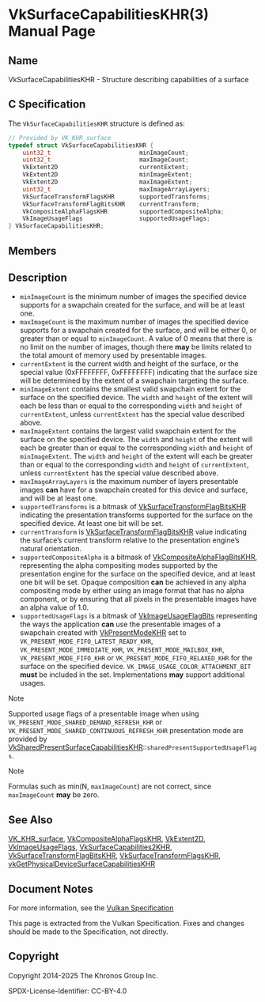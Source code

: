 # VkSurfaceCapabilitiesKHR(3) Manual Page

## Name

VkSurfaceCapabilitiesKHR - Structure describing capabilities of a surface



## [](#_c_specification)C Specification

The `VkSurfaceCapabilitiesKHR` structure is defined as:

```c++
// Provided by VK_KHR_surface
typedef struct VkSurfaceCapabilitiesKHR {
    uint32_t                         minImageCount;
    uint32_t                         maxImageCount;
    VkExtent2D                       currentExtent;
    VkExtent2D                       minImageExtent;
    VkExtent2D                       maxImageExtent;
    uint32_t                         maxImageArrayLayers;
    VkSurfaceTransformFlagsKHR       supportedTransforms;
    VkSurfaceTransformFlagBitsKHR    currentTransform;
    VkCompositeAlphaFlagsKHR         supportedCompositeAlpha;
    VkImageUsageFlags                supportedUsageFlags;
} VkSurfaceCapabilitiesKHR;
```

## [](#_members)Members

## [](#_description)Description

- `minImageCount` is the minimum number of images the specified device supports for a swapchain created for the surface, and will be at least one.
- `maxImageCount` is the maximum number of images the specified device supports for a swapchain created for the surface, and will be either 0, or greater than or equal to `minImageCount`. A value of 0 means that there is no limit on the number of images, though there **may** be limits related to the total amount of memory used by presentable images.
- `currentExtent` is the current width and height of the surface, or the special value (0xFFFFFFFF, 0xFFFFFFFF) indicating that the surface size will be determined by the extent of a swapchain targeting the surface.
- `minImageExtent` contains the smallest valid swapchain extent for the surface on the specified device. The `width` and `height` of the extent will each be less than or equal to the corresponding `width` and `height` of `currentExtent`, unless `currentExtent` has the special value described above.
- `maxImageExtent` contains the largest valid swapchain extent for the surface on the specified device. The `width` and `height` of the extent will each be greater than or equal to the corresponding `width` and `height` of `minImageExtent`. The `width` and `height` of the extent will each be greater than or equal to the corresponding `width` and `height` of `currentExtent`, unless `currentExtent` has the special value described above.
- `maxImageArrayLayers` is the maximum number of layers presentable images **can** have for a swapchain created for this device and surface, and will be at least one.
- `supportedTransforms` is a bitmask of [VkSurfaceTransformFlagBitsKHR](https://registry.khronos.org/vulkan/specs/latest/man/html/VkSurfaceTransformFlagBitsKHR.html) indicating the presentation transforms supported for the surface on the specified device. At least one bit will be set.
- `currentTransform` is [VkSurfaceTransformFlagBitsKHR](https://registry.khronos.org/vulkan/specs/latest/man/html/VkSurfaceTransformFlagBitsKHR.html) value indicating the surface’s current transform relative to the presentation engine’s natural orientation.
- `supportedCompositeAlpha` is a bitmask of [VkCompositeAlphaFlagBitsKHR](https://registry.khronos.org/vulkan/specs/latest/man/html/VkCompositeAlphaFlagBitsKHR.html), representing the alpha compositing modes supported by the presentation engine for the surface on the specified device, and at least one bit will be set. Opaque composition **can** be achieved in any alpha compositing mode by either using an image format that has no alpha component, or by ensuring that all pixels in the presentable images have an alpha value of 1.0.
- `supportedUsageFlags` is a bitmask of [VkImageUsageFlagBits](https://registry.khronos.org/vulkan/specs/latest/man/html/VkImageUsageFlagBits.html) representing the ways the application **can** use the presentable images of a swapchain created with [VkPresentModeKHR](https://registry.khronos.org/vulkan/specs/latest/man/html/VkPresentModeKHR.html) set to `VK_PRESENT_MODE_FIFO_LATEST_READY_KHR`, `VK_PRESENT_MODE_IMMEDIATE_KHR`, `VK_PRESENT_MODE_MAILBOX_KHR`, `VK_PRESENT_MODE_FIFO_KHR` or `VK_PRESENT_MODE_FIFO_RELAXED_KHR` for the surface on the specified device. `VK_IMAGE_USAGE_COLOR_ATTACHMENT_BIT` **must** be included in the set. Implementations **may** support additional usages.

Note

Supported usage flags of a presentable image when using `VK_PRESENT_MODE_SHARED_DEMAND_REFRESH_KHR` or `VK_PRESENT_MODE_SHARED_CONTINUOUS_REFRESH_KHR` presentation mode are provided by [VkSharedPresentSurfaceCapabilitiesKHR](https://registry.khronos.org/vulkan/specs/latest/man/html/VkSharedPresentSurfaceCapabilitiesKHR.html)::`sharedPresentSupportedUsageFlags`.

Note

Formulas such as min(N, `maxImageCount`) are not correct, since `maxImageCount` **may** be zero.

## [](#_see_also)See Also

[VK\_KHR\_surface](https://registry.khronos.org/vulkan/specs/latest/man/html/VK_KHR_surface.html), [VkCompositeAlphaFlagsKHR](https://registry.khronos.org/vulkan/specs/latest/man/html/VkCompositeAlphaFlagsKHR.html), [VkExtent2D](https://registry.khronos.org/vulkan/specs/latest/man/html/VkExtent2D.html), [VkImageUsageFlags](https://registry.khronos.org/vulkan/specs/latest/man/html/VkImageUsageFlags.html), [VkSurfaceCapabilities2KHR](https://registry.khronos.org/vulkan/specs/latest/man/html/VkSurfaceCapabilities2KHR.html), [VkSurfaceTransformFlagBitsKHR](https://registry.khronos.org/vulkan/specs/latest/man/html/VkSurfaceTransformFlagBitsKHR.html), [VkSurfaceTransformFlagsKHR](https://registry.khronos.org/vulkan/specs/latest/man/html/VkSurfaceTransformFlagsKHR.html), [vkGetPhysicalDeviceSurfaceCapabilitiesKHR](https://registry.khronos.org/vulkan/specs/latest/man/html/vkGetPhysicalDeviceSurfaceCapabilitiesKHR.html)

## [](#_document_notes)Document Notes

For more information, see the [Vulkan Specification](https://registry.khronos.org/vulkan/specs/latest/html/vkspec.html#VkSurfaceCapabilitiesKHR)

This page is extracted from the Vulkan Specification. Fixes and changes should be made to the Specification, not directly.

## [](#_copyright)Copyright

Copyright 2014-2025 The Khronos Group Inc.

SPDX-License-Identifier: CC-BY-4.0